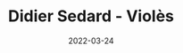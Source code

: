 ---
title: Didier Sedard - Violès
date: 2022-03-24
description: Description à compléter.
featured_image: /assets/img/testimonials/didier-sedard/01.jpeg
testimonial:
    buyer:
        fullname: Didier Sedard
        firstname: Didier
    project_type: achat
    city: Violès
    comment: Nous avons eu un  bon contact avec Frédérique dès le départ. C'est une personne très à l'écoute et qui a de suite cerné nos souhaits. Frédérique a une bonne connaissance de sa région et est très professionnelle. Elle a aussi beaucoup de patience car nous avons été des clients difficile à satisfaire. Mais le résultat est là, elle nous a trouvé la maison de nos rêves. Encore merci Frédérique pour votre dévouement et votre accompagnement.
    answer: Merci à vous Didier et Martine de votre confiance ! Chaque client a son cahier des charges et dans un marché aussi tendu que celui que nous connaissons, vous avez toujours été réactifs et disponibles avec une bonne humeur sans faille 😊, ce qui a rendu ce travail d'équipe, très agréable. Je suis ravie d'avoir contribué à votre projet de venir vous installer dans notre belle région du Vaucluse, belle et heureuse vie à tous les deux ! Frédérique
    platform: Google My Business
    link: https://g.co/kgs/xnJnHUk
images:
    - url: /assets/img/testimonials/didier-sedard/01.jpeg
    - url: /assets/img/testimonials/didier-sedard/02.jpeg
    - url: /assets/img/testimonials/didier-sedard/03.jpeg
    - url: /assets/img/testimonials/didier-sedard/04.jpeg
    - url: /assets/img/testimonials/didier-sedard/05.jpeg
---